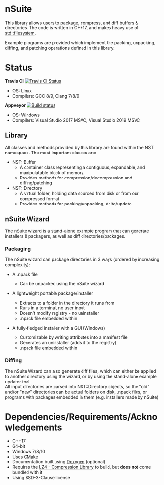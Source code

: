 # nSuite

This library allows users to package, compress, and diff buffers & directories. 
The code is written in C++17, and makes heavy use of [std::filesystem](https://en.cppreference.com/w/cpp/header/filesystem).

Example programs are provided which implement the packing, unpacking, diffing, and patching operations defined in this library.

# Status
**Travis CI** [![Travis CI Status](https://travis-ci.com/Yattabyte/nSuite.svg?branch=beta)](https://travis-ci.com/Yattabyte/nSuite)  
  - OS: Linux
  - Compilers: GCC 8/9, Clang 7/8/9  
  
**Appveyor** [![Build status](https://ci.appveyor.com/api/projects/status/7gheavgnj8cooyxx/branch/beta?svg=true)](https://ci.appveyor.com/project/Yattabyte/nsuite/branch/beta)  
  - OS: Windows
  - Compilers: Visual Studio 2017 MSVC, Visual Studio 2019 MSVC


## Library
All classes and methods provided by this library are found within the NST namespace. The most important classes are:
  - NST::Buffer
    - A container class representing a contiguous, expandable, and manipulatable block of memory.
	- Provides methods for compression/decompression and diffing/patching
  - NST::Directory
    - A virtual folder, holding data sourced from disk or from our compressed format
	- Provides methods for packing/unpacking, delta/update


## nSuite Wizard
The nSuite wizard is a stand-alone example program that can generate installers & packagers, as well as diff directories/packages.


### Packaging
The nSuite wizard can package directories in 3 ways (ordered by increasing complexity):
- A .npack file
  - Can be unpacked using the nSuite wizard

- A lightweight portable package/installer
  - Extracts to a folder in the directory it runs from
  - Runs in a terminal, no user input
  - Doesn't modify registry - no uninstaller
  - .npack file embedded within

- A fully-fledged installer with a GUI (Windows)
  - Customizable by writing attributes into a manifest file
  - Generates an uninstaller (adds it to the registry)
  - .npack file embedded within
  

### Diffing
The nSuite Wizard can also generate diff files, which can either be applied to another directory using the wizard, or by using the stand-alone example updater tool.  
All input directories are parsed into NST::Directory objects, so the "old" and/or "new" directories can be actual folders on disk, .npack files, or programs with packages embedded in them (e.g. installers made by nSuite)


# Dependencies/Requirements/Acknowledgements
 - C++17
 - 64-bit
 - Windows 7/8/10
 - Uses [CMake](https://cmake.org/)
 - Documentation built using [Doxygen](http://www.doxygen.nl/index.html) (optional)
 - Requires the [LZ4 - Compression Library](https://github.com/lz4/lz4) to build, but **does not** come bundled with it
 - Using BSD-3-Clause license
